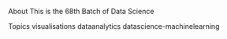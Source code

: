 About
This is the 68th Batch of Data Science

Topics
visualisations dataanalytics datascience-machinelearning
